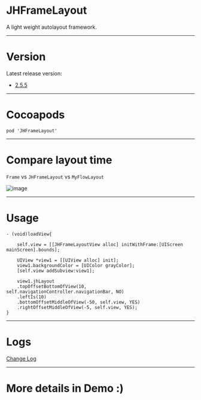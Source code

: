 # JHFrameLayout
A light weight autolayout framework.

---

# Version
Latest release version: 
- [2.5.5](https://github.com/xjh093/JHFrameLayout/releases)

---

# Cocoapods

`pod 'JHFrameLayout'`

---

# Compare layout time
`Frame` vs `JHFrameLayout` vs `MyFlowLayout`

![image](https://github.com/xjh093/JHFrameLayout/blob/master/image1.png)

---


# Usage

```
- (void)loadView{

    self.view = [[JHFrameLayoutView alloc] initWithFrame:[UIScreen mainScreen].bounds];

    UIView *view1 = [[UIView alloc] init];
    view1.backgroundColor = [UIColor grayColor];
    [self.view addSubview:view1];
    
    view1.jhLayout
    .topOffsetBottomOfView(10, self.navigationController.navigationBar, NO)
    .leftIs(10)
    .bottomOffsetMiddleOfView(-50, self.view, YES)
    .rightOffsetMiddleOfView(-5, self.view, YES);
}

```

---

# Logs

[Change Log](https://github.com/xjh093/JHFrameLayout/blob/master/CHANGELOG.md)

---

# More details in Demo :)

